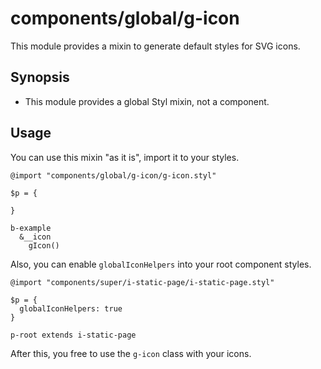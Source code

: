# components/global/g-icon

This module provides a mixin to generate default styles for SVG icons.

## Synopsis

* This module provides a global Styl mixin, not a component.

## Usage

You can use this mixin "as it is", import it to your styles.

```stylus
@import "components/global/g-icon/g-icon.styl"

$p = {

}

b-example
  &__icon
    gIcon()
```

Also, you can enable `globalIconHelpers` into your root component styles.

```stylus
@import "components/super/i-static-page/i-static-page.styl"

$p = {
  globalIconHelpers: true
}

p-root extends i-static-page
```

After this, you free to use the `g-icon` class with your icons.
